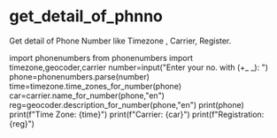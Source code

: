 # get_detail_of_phnno
Get detail of Phone Number like Timezone , Carrier, Register.


import phonenumbers
from phonenumbers import timezone,geocoder,carrier
number=input("Enter your no. with (+_ _): ")
phone=phonenumbers.parse(number)
time=timezone.time_zones_for_number(phone)
car=carrier.name_for_number(phone,"en")
reg=geocoder.description_for_number(phone,"en")
print(phone)
print(f"Time Zone: {time}")
print(f"Carrier: {car}")
print(f"Registration: {reg}")

